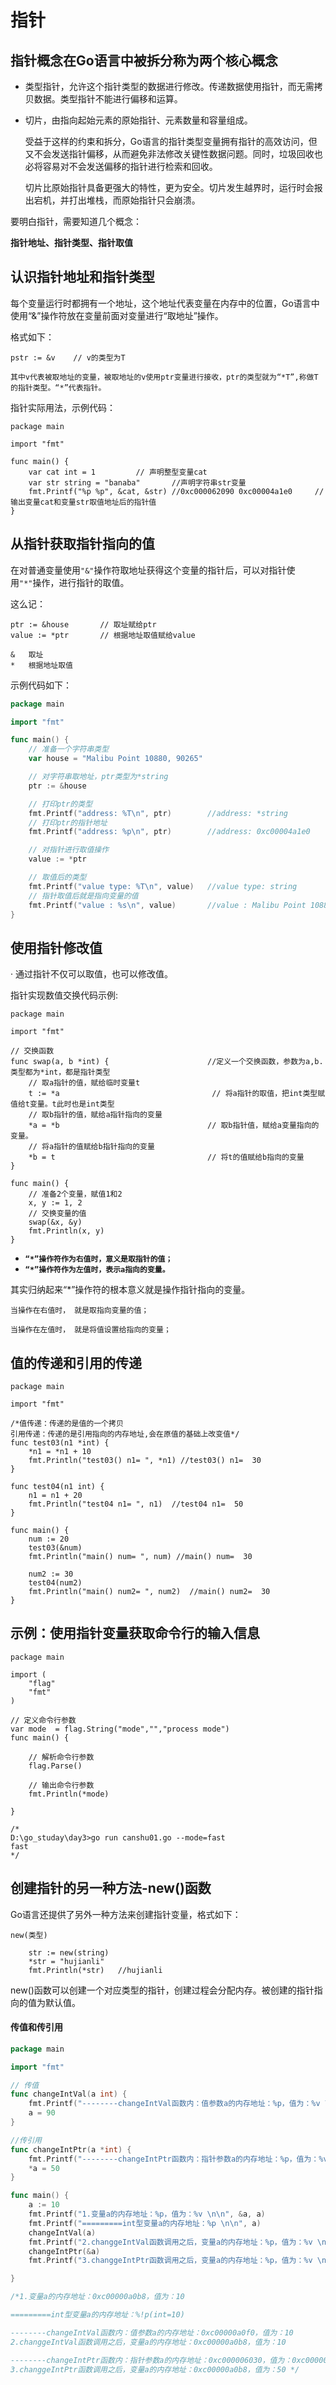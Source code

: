 # 指针


## 指针概念在Go语言中被拆分称为两个核心概念

* 类型指针，允许这个指针类型的数据进行修改。传递数据使用指针，而无需拷贝数据。类型指针不能进行偏移和运算。

* 切片，由指向起始元素的原始指针、元素数量和容量组成。

  ​      受益于这样的约束和拆分，Go语言的指针类型变量拥有指针的高效访问，但又不会发送指针偏移，从而避免非法修改关键性数据问题。同时，垃圾回收也必将容易对不会发送偏移的指针进行检索和回收。

  ​     切片比原始指针具备更强大的特性，更为安全。切片发生越界时，运行时会报出宕机，并打出堆栈，而原始指针只会崩溃。

要明白指针，需要知道几个概念：

**指针地址、指针类型、指针取值**

## 认识指针地址和指针类型

每个变量运行时都拥有一个地址，这个地址代表变量在内存中的位置，Go语言中使用“&”操作符放在变量前面对变量进行“取地址”操作。

格式如下：

```
pstr := &v    // v的类型为T

其中v代表被取地址的变量，被取地址的v使用ptr变量进行接收，ptr的类型就为“*T”,称做T的指针类型。“*”代表指针。
```

指针实际用法，示例代码：

```
package main

import "fmt"

func main() {
	var cat int = 1			// 声明整型变量cat
	var str string = "banaba"		//声明字符串str变量
	fmt.Printf("%p %p", &cat, &str) //0xc000062090 0xc00004a1e0		//输出变量cat和变量str取值地址后的指针值
}

```

## 从指针获取指针指向的值

在对普通变量使用`"&"`操作符取地址获得这个变量的指针后，可以对指针使用`"*"`操作，进行指针的取值。

这么记：

```
ptr := &house		// 取址赋给ptr
value := *ptr		// 根据地址取值赋给value
```

```
&   取址
*   根据地址取值
```



示例代码如下：

```go
package main

import "fmt"

func main() {
	// 准备一个字符串类型
	var house = "Malibu Point 10880, 90265"

	// 对字符串取地址，ptr类型为*string
	ptr := &house

	// 打印ptr的类型
	fmt.Printf("address: %T\n", ptr)		//address: *string
	// 打印ptr的指针地址
	fmt.Printf("address: %p\n", ptr)		//address: 0xc00004a1e0

	// 对指针进行取值操作
	value := *ptr

	// 取值后的类型
	fmt.Printf("value type: %T\n", value)	//value type: string
	// 指针取值后就是指向变量的值
	fmt.Printf("value : %s\n", value)		//value : Malibu Point 10880, 90265
}
```

## 使用指针修改值

· 通过指针不仅可以取值，也可以修改值。

指针实现数值交换代码示例:

```
package main

import "fmt"

// 交换函数
func swap(a, b *int) {                      //定义一个交换函数，参数为a,b.类型都为*int，都是指针类型
	// 取a指针的值，赋给临时变量t
	t := *a                                  // 将a指针的取值，把int类型赋值给t变量。t此时也是int类型
	// 取b指针的值，赋给a指针指向的变量
	*a = *b                                 // 取b指针值，赋给a变量指向的变量。
	// 将a指针的值赋给b指针指向的变量
	*b = t                                  // 将t的值赋给b指向的变量
}

func main() {
	// 准备2个变量，赋值1和2
	x, y := 1, 2
	// 交换变量的值
	swap(&x, &y)
	fmt.Println(x, y)
}
```

- **`“*”操作符作为右值时，意义是取指针的值；`**
- **`“*”操作符作为左值时，表示a指向的变量。`**

其实归纳起来“*”操作符的根本意义就是操作指针指向的变量。

`当操作在右值时， 就是取指向变量的值； `

`当操作在左值时， 就是将值设置给指向的变量；`

## 值的传递和引用的传递

``` 
package main

import "fmt"

/*值传递：传递的是值的一个拷贝
引用传递：传递的是引用指向的内存地址,会在原值的基础上改变值*/
func test03(n1 *int) {
	*n1 = *n1 + 10
	fmt.Println("test03() n1= ", *n1) //test03() n1=  30
}

func test04(n1 int) {
	n1 = n1 + 20
	fmt.Println("test04 n1= ", n1)	//test04 n1=  50
}

func main() {
	num := 20
	test03(&num)
	fmt.Println("main() num= ", num) //main() num=  30

	num2 := 30
	test04(num2)
	fmt.Println("main() num2= ", num2)	//main() num2=  30
}
```





## 示例：使用指针变量获取命令行的输入信息

``` 
package main

import (
	"flag"
	"fmt"
)

// 定义命令行参数
var mode  = flag.String("mode","","process mode")
func main() {

	// 解析命令行参数
	flag.Parse()

	// 输出命令行参数
	fmt.Println(*mode)

}

/*
D:\go_studay\day3>go run canshu01.go --mode=fast
fast
*/
```

## 创建指针的另一种方法-new()函数
Go语言还提供了另外一种方法来创建指针变量，格式如下：

``` 
new(类型)
```

``` 
	str := new(string)
	*str = "hujianli"
	fmt.Println(*str)	//hujianli
```

new()函数可以创建一个对应类型的指针，创建过程会分配内存。被创建的指针指向的值为默认值。





#### 传值和传引用



```go
package main

import "fmt"

// 传值
func changeIntVal(a int) {
	fmt.Printf("--------changeIntVal函数内：值参数a的内存地址：%p，值为：%v \n ", &a, a)
	a = 90
}

//传引用
func changeIntPtr(a *int) {
	fmt.Printf("--------changeIntPtr函数内：指针参数a的内存地址：%p，值为：%v \n ", &a, a)
	*a = 50
}

func main() {
	a := 10
	fmt.Printf("1.变量a的内存地址：%p，值为：%v \n\n", &a, a)
	fmt.Printf("=========int型变量a的内存地址：%p \n\n", a)
	changeIntVal(a)
	fmt.Printf("2.changgeIntVal函数调用之后，变量a的内存地址：%p，值为：%v \n\n", &a, a)
	changeIntPtr(&a)
	fmt.Printf("3.changgeIntPtr函数调用之后，变量a的内存地址：%p，值为：%v \n\n", &a, a)

}

/*1.变量a的内存地址：0xc00000a0b8，值为：10

=========int型变量a的内存地址：%!p(int=10)

--------changeIntVal函数内：值参数a的内存地址：0xc00000a0f0，值为：10
2.changgeIntVal函数调用之后，变量a的内存地址：0xc00000a0b8，值为：10

--------changeIntPtr函数内：指针参数a的内存地址：0xc000006030，值为：0xc00000a0b8
3.changgeIntPtr函数调用之后，变量a的内存地址：0xc00000a0b8，值为：50 */

```



